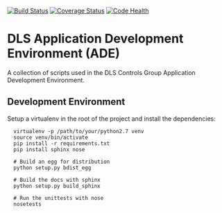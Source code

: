 [![Build Status](https://travis-ci.org/dls-controls/dls_ade.svg)](https://travis-ci.org/dls-controls/dls_ade)
[![Coverage Status](https://coveralls.io/repos/github/dls-controls/dls_ade/badge.svg?branch=master)](https://coveralls.io/github/dls-controls/dls_ade?branch=master)
[![Code Health](https://landscape.io/github/dls-controls/dls_ade/master/landscape.svg?style=flat)](https://landscape.io/github/dls-controls/dls_ade/master)

# DLS Application Development Environment (ADE)

A collection of scripts used in the DLS Controls Group Application Development Environment.

## Development Environment

Setup a virtualenv in the root of the project and install the dependencies:

```
  virtualenv -p /path/to/your/python2.7 venv
  source venv/bin/activate
  pip install -r requirements.txt
  pip install sphinx nose
  
  # Build an egg for distribution
  python setup.py bdist_egg
  
  # Build the docs with sphinx
  python setup.py build_sphinx
  
  # Run the unittests with nose
  nosetests
```

